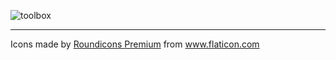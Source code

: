 ![toolbox](https://user-images.githubusercontent.com/8418700/141505560-90dbb9d8-3f2f-4e1d-bbe0-848bc6b2e070.png)

<hr/>
<div>Icons made by <a href="https://roundicons.com/" title="Roundicons Premium">Roundicons Premium</a> from <a href="https://www.flaticon.com/" title="Flaticon">www.flaticon.com</a></div>
